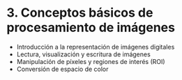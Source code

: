 # 3. Conceptos básicos de procesamiento de imágenes

- Introducción a la representación de imágenes digitales
- Lectura, visualización y escritura de imágenes
- Manipulación de píxeles y regiones de interés (ROI)
- Conversión de espacio de color